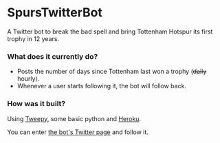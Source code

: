 # SpursTwitterBot
A Twitter bot to break the bad spell and bring Tottenham Hotspur its first trophy in 12 years.


### What does it currently do?
- Posts the number of days since Tottenham last won a trophy (~~daily~~ hourly).
- Whenever a user starts following it, the bot will follow back.


### How was it built?
Using [Tweepy](https://www.tweepy.org/ "Tweepy's Homepage"), some basic python and [Heroku](https://www.heroku.com/ "Heroku's Homepage").

You can enter [the bot's Twitter page](https://twitter.com/BotSpurs) and follow it. 
